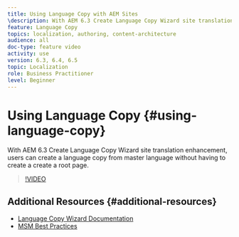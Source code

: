 ```yaml
---
title: Using Language Copy with AEM Sites
\description: With AEM 6.3 Create Language Copy Wizard site translation enhancement, users can create a  language copy from master language without having to create a create a root page. 
feature: Language Copy
topics: localization, authoring, content-architecture
audience: all
doc-type: feature video
activity: use
version: 6.3, 6.4, 6.5
topic: Localization
role: Business Practitioner
level: Beginner
---
```


# Using Language Copy {#using-language-copy}

With AEM 6.3 Create Language Copy Wizard site translation enhancement, users can create a  language copy from master language without having to create a create a root page.

>[!VIDEO](https://video.tv.adobe.com/v/17116/?quality=9&learn=on)

## Additional Resources {#additional-resources}

* [Language Copy Wizard Documentation](https://helpx.adobe.com/experience-manager/6-5/sites/administering/using/tc-wizard.html)
* [MSM Best Practices](https://helpx.adobe.com/experience-manager/6-5/sites/administering/using/msm-best-practices.html)
